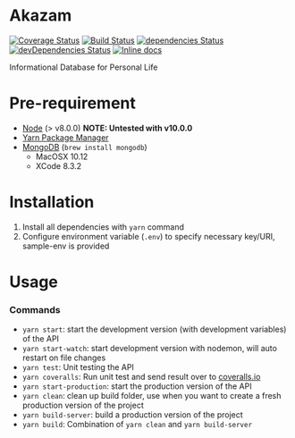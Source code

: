 # Akazam

[![Coverage Status](https://coveralls.io/repos/github/bdatdo0601/akazam/badge.svg?branch=master)](https://coveralls.io/github/bdatdo0601/akazam?branch=master)
[![Build Status](https://travis-ci.org/bdatdo0601/akazam.svg?branch=master)](https://travis-ci.org/bdatdo0601/akazam)
[![dependencies Status](https://david-dm.org/bdatdo0601/akazam/status.svg)](https://david-dm.org/bdatdo0601/akazam)
[![devDependencies Status](https://david-dm.org/bdatdo0601/akazam/dev-status.svg)](https://david-dm.org/bdatdo0601/akazam?type=dev)
[![Inline docs](http://inch-ci.org/github/bdatdo0601/akazam.svg?branch=master)](http://inch-ci.org/github/bdatdo0601/akazam)

Informational Database for Personal Life

# Pre-requirement

-   [Node](https://nodejs.org/en/) (> v8.0.0) **NOTE: Untested with v10.0.0**
-   [Yarn Package Manager](https://yarnpkg.com/en/)
-   [MongoDB](https://www.mongodb.com/) (`brew install mongodb`)
    -   MacOSX 10.12
    -   XCode 8.3.2

# Installation

1. Install all dependencies with `yarn` command
2. Configure environment variable (`.env`) to specify necessary key/URI, sample-env is provided

# Usage

### Commands

<!-- -   `yarn init-db`: initialize the local database (**NOTE: all data in local database will be loss once executed**) -->

-   `yarn start`: start the development version (with development variables) of the API
-   `yarn start-watch`: start development version with nodemon, will auto restart on file changes
-   `yarn test`: Unit testing the API
-   `yarn coveralls`: Run unit test and send result over to [coveralls.io](https://coveralls.io/)
-   `yarn start-production`: start the production version of the API
-   `yarn clean`: clean up build folder, use when you want to create a fresh production version of the project
-   `yarn build-server`: build a production version of the project
-   `yarn build`: Combination of `yarn clean` and `yarn build-server`
